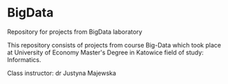 # BigData
Repository for projects from BigData laboratory

This repository consists of projects from course Big-Data which took place at University of Economy Master's Degree in Katowice field of study: Informatics.

Class instructor: dr Justyna Majewska
